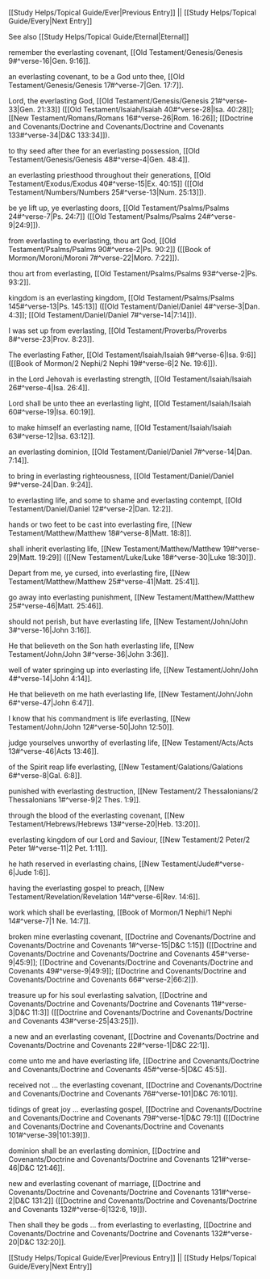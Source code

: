 [[Study Helps/Topical Guide/Ever|Previous Entry]]  ||  [[Study Helps/Topical Guide/Every|Next Entry]]

 See also [[Study Helps/Topical Guide/Eternal|Eternal]]

 remember the everlasting covenant, [[Old Testament/Genesis/Genesis 9#^verse-16|Gen. 9:16]].

 an everlasting covenant, to be a God unto thee, [[Old Testament/Genesis/Genesis 17#^verse-7|Gen. 17:7]].

 Lord, the everlasting God, [[Old Testament/Genesis/Genesis 21#^verse-33|Gen. 21:33]] ([[Old Testament/Isaiah/Isaiah 40#^verse-28|Isa. 40:28]]; [[New Testament/Romans/Romans 16#^verse-26|Rom. 16:26]]; [[Doctrine and Covenants/Doctrine and Covenants/Doctrine and Covenants 133#^verse-34|D&C 133:34]]).

 to thy seed after thee for an everlasting possession, [[Old Testament/Genesis/Genesis 48#^verse-4|Gen. 48:4]].

 an everlasting priesthood throughout their generations, [[Old Testament/Exodus/Exodus 40#^verse-15|Ex. 40:15]] ([[Old Testament/Numbers/Numbers 25#^verse-13|Num. 25:13]]).

 be ye lift up, ye everlasting doors, [[Old Testament/Psalms/Psalms 24#^verse-7|Ps. 24:7]] ([[Old Testament/Psalms/Psalms 24#^verse-9|24:9]]).

 from everlasting to everlasting, thou art God, [[Old Testament/Psalms/Psalms 90#^verse-2|Ps. 90:2]] ([[Book of Mormon/Moroni/Moroni 7#^verse-22|Moro. 7:22]]).

 thou art from everlasting, [[Old Testament/Psalms/Psalms 93#^verse-2|Ps. 93:2]].

 kingdom is an everlasting kingdom, [[Old Testament/Psalms/Psalms 145#^verse-13|Ps. 145:13]] ([[Old Testament/Daniel/Daniel 4#^verse-3|Dan. 4:3]]; [[Old Testament/Daniel/Daniel 7#^verse-14|7:14]]).

 I was set up from everlasting, [[Old Testament/Proverbs/Proverbs 8#^verse-23|Prov. 8:23]].

 The everlasting Father, [[Old Testament/Isaiah/Isaiah 9#^verse-6|Isa. 9:6]] ([[Book of Mormon/2 Nephi/2 Nephi 19#^verse-6|2 Ne. 19:6]]).

 in the Lord Jehovah is everlasting strength, [[Old Testament/Isaiah/Isaiah 26#^verse-4|Isa. 26:4]].

 Lord shall be unto thee an everlasting light, [[Old Testament/Isaiah/Isaiah 60#^verse-19|Isa. 60:19]].

 to make himself an everlasting name, [[Old Testament/Isaiah/Isaiah 63#^verse-12|Isa. 63:12]].

 an everlasting dominion, [[Old Testament/Daniel/Daniel 7#^verse-14|Dan. 7:14]].

 to bring in everlasting righteousness, [[Old Testament/Daniel/Daniel 9#^verse-24|Dan. 9:24]].

 to everlasting life, and some to shame and everlasting contempt, [[Old Testament/Daniel/Daniel 12#^verse-2|Dan. 12:2]].

 hands or two feet to be cast into everlasting fire, [[New Testament/Matthew/Matthew 18#^verse-8|Matt. 18:8]].

 shall inherit everlasting life, [[New Testament/Matthew/Matthew 19#^verse-29|Matt. 19:29]] ([[New Testament/Luke/Luke 18#^verse-30|Luke 18:30]]).

 Depart from me, ye cursed, into everlasting fire, [[New Testament/Matthew/Matthew 25#^verse-41|Matt. 25:41]].

 go away into everlasting punishment, [[New Testament/Matthew/Matthew 25#^verse-46|Matt. 25:46]].

 should not perish, but have everlasting life, [[New Testament/John/John 3#^verse-16|John 3:16]].

 He that believeth on the Son hath everlasting life, [[New Testament/John/John 3#^verse-36|John 3:36]].

 well of water springing up into everlasting life, [[New Testament/John/John 4#^verse-14|John 4:14]].

 He that believeth on me hath everlasting life, [[New Testament/John/John 6#^verse-47|John 6:47]].

 I know that his commandment is life everlasting, [[New Testament/John/John 12#^verse-50|John 12:50]].

 judge yourselves unworthy of everlasting life, [[New Testament/Acts/Acts 13#^verse-46|Acts 13:46]].

 of the Spirit reap life everlasting, [[New Testament/Galations/Galations 6#^verse-8|Gal. 6:8]].

 punished with everlasting destruction, [[New Testament/2 Thessalonians/2 Thessalonians 1#^verse-9|2 Thes. 1:9]].

 through the blood of the everlasting covenant, [[New Testament/Hebrews/Hebrews 13#^verse-20|Heb. 13:20]].

 everlasting kingdom of our Lord and Saviour, [[New Testament/2 Peter/2 Peter 1#^verse-11|2 Pet. 1:11]].

 he hath reserved in everlasting chains, [[New Testament/Jude#^verse-6|Jude 1:6]].

 having the everlasting gospel to preach, [[New Testament/Revelation/Revelation 14#^verse-6|Rev. 14:6]].

 work which shall be everlasting, [[Book of Mormon/1 Nephi/1 Nephi 14#^verse-7|1 Ne. 14:7]].

 broken mine everlasting covenant, [[Doctrine and Covenants/Doctrine and Covenants/Doctrine and Covenants 1#^verse-15|D&C 1:15]] ([[Doctrine and Covenants/Doctrine and Covenants/Doctrine and Covenants 45#^verse-9|45:9]]; [[Doctrine and Covenants/Doctrine and Covenants/Doctrine and Covenants 49#^verse-9|49:9]]; [[Doctrine and Covenants/Doctrine and Covenants/Doctrine and Covenants 66#^verse-2|66:2]]).

 treasure up for his soul everlasting salvation, [[Doctrine and Covenants/Doctrine and Covenants/Doctrine and Covenants 11#^verse-3|D&C 11:3]] ([[Doctrine and Covenants/Doctrine and Covenants/Doctrine and Covenants 43#^verse-25|43:25]]).

 a new and an everlasting covenant, [[Doctrine and Covenants/Doctrine and Covenants/Doctrine and Covenants 22#^verse-1|D&C 22:1]].

 come unto me and have everlasting life, [[Doctrine and Covenants/Doctrine and Covenants/Doctrine and Covenants 45#^verse-5|D&C 45:5]].

 received not ... the everlasting covenant, [[Doctrine and Covenants/Doctrine and Covenants/Doctrine and Covenants 76#^verse-101|D&C 76:101]].

 tidings of great joy ... everlasting gospel, [[Doctrine and Covenants/Doctrine and Covenants/Doctrine and Covenants 79#^verse-1|D&C 79:1]] ([[Doctrine and Covenants/Doctrine and Covenants/Doctrine and Covenants 101#^verse-39|101:39]]).

 dominion shall be an everlasting dominion, [[Doctrine and Covenants/Doctrine and Covenants/Doctrine and Covenants 121#^verse-46|D&C 121:46]].

 new and everlasting covenant of marriage, [[Doctrine and Covenants/Doctrine and Covenants/Doctrine and Covenants 131#^verse-2|D&C 131:2]] ([[Doctrine and Covenants/Doctrine and Covenants/Doctrine and Covenants 132#^verse-6|132:6, 19]]).

 Then shall they be gods ... from everlasting to everlasting, [[Doctrine and Covenants/Doctrine and Covenants/Doctrine and Covenants 132#^verse-20|D&C 132:20]].

[[Study Helps/Topical Guide/Ever|Previous Entry]]  ||  [[Study Helps/Topical Guide/Every|Next Entry]]